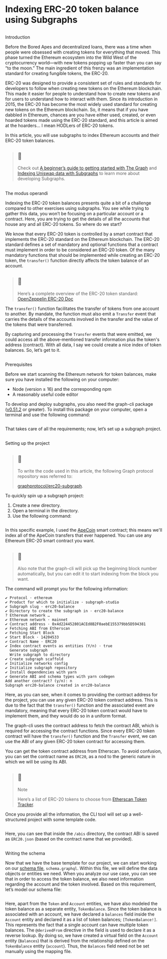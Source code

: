 # Indexing ERC-20 token balance using Subgraphs

## 

Introduction

[](https://docs.chainstack.com/docs/subgraphs-tutorial-indexing-erc-20-token-balance#introduction)

Before the Bored Apes and decentralized loans, there was a time when people were obsessed with creating tokens for everything that moved. This phase turned the Ethereum ecosystem into the Wild West of the cryptocurrency world—with new tokens popping up faster than you can say “to the moon.” The main ingredient of this frenzy was an implementation standard for creating fungible tokens, the ERC-20.

ERC-20 was designed to provide a consistent set of rules and standards for developers to follow when creating new tokens on the Ethereum blockchain. This made it easier for people to understand how to create new tokens and for users to understand how to interact with them. Since its introduction in 2015, the ERC-20 has become the most widely used standard for creating new tokens on the Ethereum blockchain. So, it means that if you have dabbled in Ethereum, chances are you have either used, created, or even hoarded tokens made using the ERC-20 standard, and this article is aimed at the hoarders… I mean HODLers of ERC-20 tokens.

In this article, you will use subgraphs to index Ethereum accounts and their ERC-20 token balances.

> ## 📘
> 
> Check out [A beginner’s guide to getting started with The Graph](https://docs.chainstack.com/docs/subgraphs-tutorial-a-beginners-guide-to-getting-started-with-the-graph) and [Indexing Uniswap data with Subgraphs](https://docs.chainstack.com/docs/subgraphs-tutorial-indexing-uniswap-data) to learn more about developing Subgraphs.

## 

The modus operandi

[](https://docs.chainstack.com/docs/subgraphs-tutorial-indexing-erc-20-token-balance#the-modus-operandi)

Indexing the ERC-20 token balances presents quite a bit of a challenge compared to other exercises using subgraphs. You see while trying to gather this data, you won’t be focusing on a particular account or a contract. Here, you are trying to get the details of all the accounts that house any and all ERC-20 tokens. So where do we start?

We know that every ERC-20 token is controlled by a smart contract that implements the ERC-20 standard on the Ethereum blockchain. The ERC-20 standard defines a set of mandatory and optional functions that a contract must implement in order to be considered an ERC-20 token. Of the many mandatory functions that should be implemented while creating an ERC-20 token, the `transfer()` function directly affects the token balance of an account.

> ## 📘
> 
> Here’s a complete overview of the ERC-20 token standard: [OpenZeppelin ERC-20 Doc](https://docs.openzeppelin.com/contracts/4.x/api/token/erc20)

The `transfer()` function facilitates the transfer of tokens from one account to another. By mandate, the function must also emit a `Transfer` event that carries the details of the accounts involved in the transfer and the value of the tokens that were transferred.

By capturing and processing the `Transfer` events that were emitted, we could access all the above-mentioned transfer information plus the token's address (contract). With all data, I say we could create a nice index of token balances. So, let’s get to it.

## 

Prerequisites

[](https://docs.chainstack.com/docs/subgraphs-tutorial-indexing-erc-20-token-balance#prerequisites)

Before we start scanning the Ethereum network for token balances, make sure you have installed the following on your computer:

-   Node (version ≥ 16) and the corresponding npm
-   A reasonably useful code editor

To develop and deploy subgraphs, you also need the graph-cli package ([v0.51.2](https://www.npmjs.com/package/@graphprotocol/graph-cli/v/0.51.2) or greater). To install this package on your computer, open a terminal and use the following command:

```

```

That takes care of all the requirements; now, let’s set up a subgraph project.

## 

Setting up the project

[](https://docs.chainstack.com/docs/subgraphs-tutorial-indexing-erc-20-token-balance#setting-up-the-project)

> ## 📘
> 
> To write the code used in this article, the following Graph protocol repository was referred to:
> 
> [graphprotocol/erc20-subgraph](https://github.com/graphprotocol/erc20-subgraph).

To quickly spin up a subgraph project:

1.  Create a new directory.
2.  Open a terminal in the directory.
3.  Use the following command:

```

```

In this specific example, I used the [ApeCoin](https://etherscan.io/token/0x4d224452801aced8b2f0aebe155379bb5d594381) smart contract; this means we'll index all of the ApeCoin transfers that ever happened. You can use any Ethereum ERC-20 smart contract you want.

> ## 📘
> 
> Also note that the graph-cli will pick up the beginning block number automatically, but you can edit it to start indexing from the block you want.

The command will prompt you for the following information:

```
✔ Protocol · ethereum
✔ Product for which to initialize · subgraph-studio
✔ Subgraph slug · erc20-balance
✔ Directory to create the subgraph in · erc20-balance
? Ethereum network … 
✔ Ethereum network · mainnet
✔ Contract address · 0x4d224452801ACEd8B2F0aebE155379bb5D594381
✔ Fetching ABI from Etherscan
✔ Fetching Start Block
✔ Start Block · 14204533
✔ Contract Name · ERC20
✔ Index contract events as entities (Y/n) · true
  Generate subgraph
  Write subgraph to directory
✔ Create subgraph scaffold
✔ Initialize networks config
✔ Initialize subgraph repository
✔ Install dependencies with yarn
✔ Generate ABI and schema types with yarn codegen
Add another contract? (y/n): n
Subgraph erc20-balance created in erc20-balance

```

Here, as you can see, when it comes to providing the contract address for the project, you can use any given ERC-20 token contract address. This is due to the fact that the `transfer()` function and the associated event are mandatory, meaning that every ERC-20 token contract would have to implement them, and they would do so in a uniform format.

The graph-cli uses the contract address to fetch the contract ABI, which is required for accessing the contract functions. Since every ERC-20 token contract will have the `transfer()` function and the `Transfer` event, we can use the ABI of any given ERC-20 token contract for accessing them.

You can get the token contract address from Etherscan. To avoid confusion, you can set the contract name as `ERC20`, as a nod to the generic nature in which we will be using its ABI.

> ## 📘
> 
> Note
> 
> Here’s a list of ERC-20 tokens to choose from [Etherscan Token Tracker](https://etherscan.io/tokens).

Once you provide all the information, the CLI tool will set up a well-structured project with some template code.

```

```

Here, you can see that inside the `/abis` directory, the contract ABI is saved as `ERC20.json` (based on the contract name that we provided).

## 

Writing the schema

[](https://docs.chainstack.com/docs/subgraphs-tutorial-indexing-erc-20-token-balance#writing-the-schema)

Now that we have the base template for our project, we can start working on our [schema file](https://docs.chainstack.com/docs/subgraphs-tutorial-working-with-schemas), `schema.graphql`. Within this file, we will define the data objects or entities we need. When you analyze our use case, you can see that in order to access the token balance, we also need information regarding the account and the token involved. Based on this requirement, let’s model our schema file:

```

```

Here, apart from the `Token` and `Account` entities, we have also modeled the token balance as a separate entity, `TokenBalance`. Since the token balance is associated with an account, we have declared a `balances` field inside the `Account` entity and declared it as a list of token balances; `[TokenBalance!]`. This represents the fact that a single account can have multiple token balances. The `@derivedFrom` directive in the field is used to declare it as a reverse lookup. By doing so, we have created a virtual field on the `Account` entity (`Balances`) that is derived from the relationship defined on the `TokenBalance` entity (`account`). Thus, the `Balances` field need not be set manually using the mapping file.

